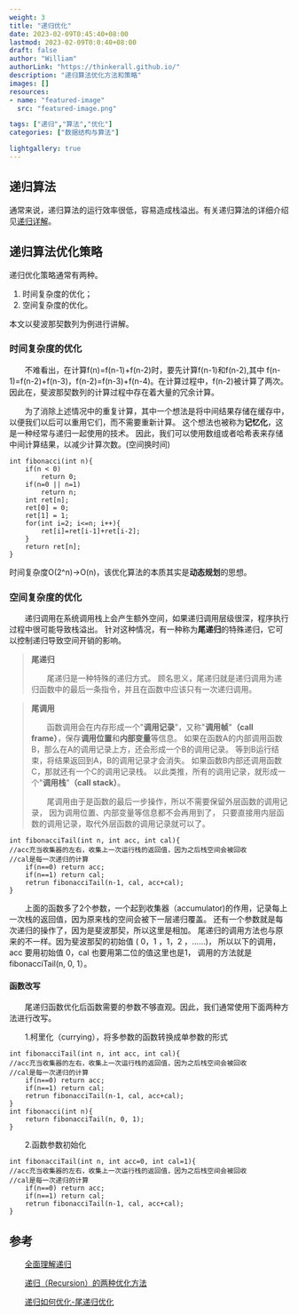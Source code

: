 ```yaml
---
weight: 3
title: "递归优化"
date: 2023-02-09T0:45:40+08:00
lastmod: 2023-02-09T0:0:40+08:00
draft: false
author: "William"
authorLink: "https://thinkerall.github.io/"
description: "递归算法优化方法和策略"
images: []
resources:
- name: "featured-image"
  src: "featured-image.png"

tags: ["递归","算法","优化"]
categories: ["数据结构与算法"]

lightgallery: true
---
```

## 递归算法

通常来说，递归算法的运行效率很低，容易造成栈溢出。有关递归算法的详细介绍见[递归详解](https://thinkerall.github.io/zh-cn/recursion/)。

## 递归算法优化策略

递归优化策略通常有两种。

1. 时间复杂度的优化；
2. 空间复杂度的优化。

本文以斐波那契数列为例进行讲解。

### 时间复杂度的优化 

&emsp;&emsp;不难看出，在计算f(n)=f(n-1)+f(n-2)时，要先计算f(n-1)和f(n-2),其中
f(n-1)=f(n-2)+f(n-3)，f(n-2)=f(n-3)+f(n-4)。在计算过程中，f(n-2)被计算了两次。
因此在，斐波那契数列的计算过程中存在着大量的冗余计算。

&emsp;&emsp;为了消除上述情况中的重复计算，其中一个想法是将中间结果存储在缓存中，以便我们以后可以重用它们，而不需要重新计算。
这个想法也被称为**记忆化**，这是一种经常与递归一起使用的技术。
因此，我们可以使用数组或者哈希表来存储中间计算结果，以减少计算次数。(空间换时间)

```
int fibonacci(int n){
	if(n < 0)
		return 0;
	if(n=0 || n=1)
		return n;
	int ret[n];
    ret[0] = 0;
    ret[1] = 1;
	for(int i=2; i<=n; i++){
		ret[i]=ret[i-1]+ret[i-2];
	}
	return ret[n];
}
```

时间复杂度O(2^n)-\>O(n)，该优化算法的本质其实是**动态规划**的思想。

### 空间复杂度的优化

&emsp;&emsp;递归调用在系统调用栈上会产生额外空间，如果递归调用层级很深，程序执行过程中很可能导致栈溢出。
针对这种情况，有一种称为**尾递归**的特殊递归，它可以控制递归导致空间开销的影响。

> **尾递归**
>
> &emsp;&emsp;尾递归是一种特殊的递归方式。
> 顾名思义，尾递归就是递归调用为递归函数中的最后一条指令，并且在函数中应该只有一次递归调用。

> **尾调用**
>
> &emsp;&emsp;函数调用会在内存形成一个"**调用记录**"，又称"**调用帧**"**（call frame）**，保存**调用位置**和**内部变量**等信息。
> 如果在函数A的内部调用函数B，那么在A的调用记录上方，还会形成一个B的调用记录。
> 等到B运行结束，将结果返回到A，B的调用记录才会消失。
> 如果函数B内部还调用函数C，那就还有一个C的调用记录栈。
> 以此类推，所有的调用记录，就形成一个"**调用栈**"**（call stack）**。
>
> &emsp;&emsp;尾调用由于是函数的最后一步操作，所以不需要保留外层函数的调用记录，
> 因为调用位置、内部变量等信息都不会再用到了，
> 只要直接用内层函数的调用记录，取代外层函数的调用记录就可以了。

```
int fibonacciTail(int n, int acc, int cal){
//acc充当收集器的左右，收集上一次运行栈的返回值，因为之后栈空间会被回收
//cal是每一次递归的计算
	if(n==0) return acc;
	if(n==1) return cal;
	retrun fibonacciTail(n-1, cal, acc+cal);
}
```

&emsp;&emsp;上面的函数多了2个参数，一个起到收集器（accumulator)的作用，记录每上一次栈的返回值，因为原来栈的空间会被下一层递归覆盖。
还有一个参数就是每次递归的操作了，因为是斐波那契，所以这里是相加。
尾递归的调用方法也与原来的不一样。因为斐波那契的初始值 ( 0，1 ，1，2 ，……)，
所以以下的调用，acc 要用初始值 0，cal 也要用第二位的值这里也是1，
调用的方法就是 fibonacciTail(n, 0, 1）。

#### 函数改写

&emsp;&emsp;尾递归函数优化后函数需要的参数不够直观。因此，我们通常使用下面两种方法进行改写。

&emsp;&emsp;1.柯里化（currying），将多参数的函数转换成单参数的形式

```
int fibonacciTail(int n, int acc, int cal){
//acc充当收集器的左右，收集上一次运行栈的返回值，因为之后栈空间会被回收
//cal是每一次递归的计算
	if(n==0) return acc;
	if(n==1) return cal;
	retrun fibonacciTail(n-1, cal, acc+cal);
}
int fibonacci(int n){
	return fibonacciTail(n, 0, 1);
}
```

&emsp;&emsp;2.函数参数初始化

```
int fibonacciTail(int n, int acc=0, int cal=1){
//acc充当收集器的左右，收集上一次运行栈的返回值，因为之后栈空间会被回收
//cal是每一次递归的计算
	if(n==0) return acc;
	if(n==1) return cal;
	retrun fibonacciTail(n-1, cal, acc+cal);
}
```
## 参考

&emsp;&emsp;[全面理解递归](https://zhuanlan.zhihu.com/p/150562212)

&emsp;&emsp;[递归（Recursion）的两种优化方法](https://blog.csdn.net/HEYUJIEBOY/article/details/76692870)

&emsp;&emsp;[递归如何优化-尾递归优化](https://cloud.tencent.com/developer/article/1694405)
